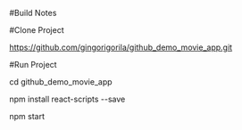 #Build Notes

#Clone Project

https://github.com/gingorigorila/github_demo_movie_app.git

#Run Project

cd github_demo_movie_app

npm install react-scripts --save

npm start

